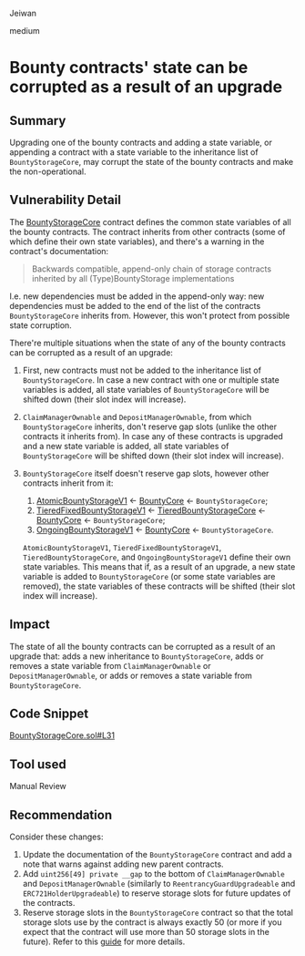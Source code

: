 Jeiwan

medium

# Bounty contracts' state can be corrupted as a result of an upgrade

## Summary
Upgrading one of the bounty contracts and adding a state variable, or appending a contract with a state variable to the inheritance list of `BountyStorageCore`, may corrupt the state of the bounty contracts and make the non-operational.
## Vulnerability Detail
The [BountyStorageCore](https://github.com/sherlock-audit/2023-02-openq/blob/main/contracts/Bounty/Storage/BountyStorageCore.sol#L24) contract defines the common state variables of all the bounty contracts. The contract inherits from other contracts (some of which define their own state variables), and there's a warning in the contract's documentation:
> Backwards compatible, append-only chain of storage contracts inherited by all (Type)BountyStorage implementations

I.e. new dependencies must be added in the append-only way: new dependencies must be added to the end of the list of the contracts `BountyStorageCore` inherits from. However, this won't protect from possible state corruption.

There're multiple situations when the state of any of the bounty contracts can be corrupted as a result of an upgrade:
1. First, new contracts must not be added to the inheritance list of `BountyStorageCore`. In case a new contract with one or multiple state variables is added, all state variables of `BountyStorageCore` will be shifted down (their slot index will increase).
1. `ClaimManagerOwnable` and `DepositManagerOwnable`, from which `BountyStorageCore` inherits, don't reserve gap slots (unlike the other contracts it inherits from). In case any of these contracts is upgraded and a new state variable is added, all state variables of `BountyStorageCore` will be shifted down (their slot index will increase).
1. `BountyStorageCore` itself doesn't reserve gap slots, however other contracts inherit from it:
    1. [AtomicBountyStorageV1](https://github.com/sherlock-audit/2023-02-openq/blob/main/contracts/Bounty/Storage/AtomicBountyStorage.sol#L10) <- [BountyCore](https://github.com/sherlock-audit/2023-02-openq/blob/main/contracts/Bounty/Implementations/BountyCore.sol#L10) <- `BountyStorageCore`;
    1. [TieredFixedBountyStorageV1](https://github.com/sherlock-audit/2023-02-openq/blob/main/contracts/Bounty/Storage/TieredFixedBountyStorage.sol#L10) <- [TieredBountyStorageCore](https://github.com/sherlock-audit/2023-02-openq/blob/main/contracts/Bounty/Storage/TieredBountyStorageCore.sol#L10) <- [BountyCore](https://github.com/sherlock-audit/2023-02-openq/blob/main/contracts/Bounty/Implementations/BountyCore.sol#L10) <- `BountyStorageCore`;
    1. [OngoingBountyStorageV1](https://github.com/sherlock-audit/2023-02-openq/blob/main/contracts/Bounty/Storage/OngoingBountyStorage.sol#L10) <- [BountyCore](https://github.com/sherlock-audit/2023-02-openq/blob/main/contracts/Bounty/Implementations/BountyCore.sol#L10) <- `BountyStorageCore`.

    `AtomicBountyStorageV1`, `TieredFixedBountyStorageV1`, `TieredBountyStorageCore`, and `OngoingBountyStorageV1` define their own state variables. This means that if, as a result of an upgrade, a new state variable is added to `BountyStorageCore` (or some state variables are removed), the state variables of these contracts will be shifted (their slot index will increase).
## Impact
The state of all the bounty contracts can be corrupted as a result of an upgrade that: adds a new inheritance to `BountyStorageCore`, adds or removes a state variable from `ClaimManagerOwnable` or `DepositManagerOwnable`, or adds or removes a state variable from `BountyStorageCore`.
## Code Snippet
[BountyStorageCore.sol#L31](https://github.com/sherlock-audit/2023-02-openq/blob/main/contracts/Bounty/Storage/BountyStorageCore.sol#L31)
## Tool used
Manual Review
## Recommendation
Consider these changes:
1. Update the documentation of the `BountyStorageCore` contract and add a note that warns against adding new parent contracts.
1. Add `uint256[49] private __gap` to the bottom of `ClaimManagerOwnable` and `DepositManagerOwnable` (similarly to `ReentrancyGuardUpgradeable` and `ERC721HolderUpgradeable`) to reserve storage slots for future updates of the contracts.
1. Reserve storage slots in the `BountyStorageCore` contract so that the total storage slots use by the contract is always exactly 50 (or more if you expect that the contract will use more than 50 storage slots in the future). Refer to this [guide](https://docs.openzeppelin.com/upgrades-plugins/1.x/writing-upgradeable#modifying-your-contracts) for more details.